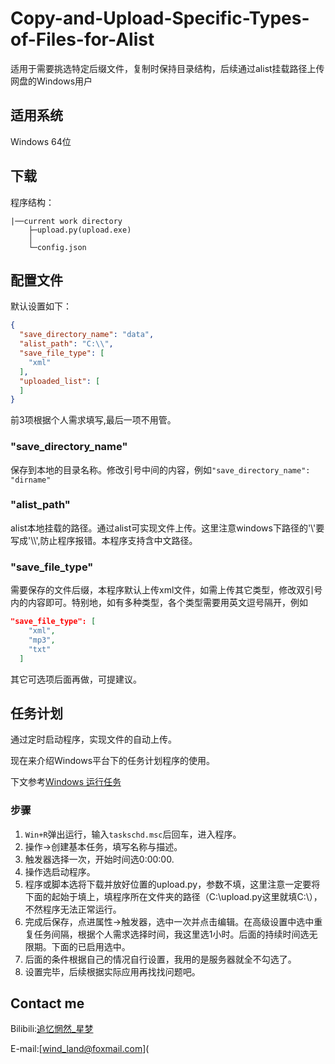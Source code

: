 # Copy-and-Upload-Specific-Types-of-Files-for-Alist
适用于需要挑选特定后缀文件，复制时保持目录结构，后续通过alist挂载路径上传网盘的Windows用户

## 适用系统

Windows 64位

## 下载

程序结构：

```
|──current work directory
    ├─upload.py(upload.exe)
    │
    └─config.json
```

## 配置文件

默认设置如下：

```json
{
  "save_directory_name": "data",
  "alist_path": "C:\\",
  "save_file_type": [
    "xml"
  ],
  "uploaded_list": [
  ]
}
```

前3项根据个人需求填写,最后一项不用管。

### "save_directory_name"

保存到本地的目录名称。修改引号中间的内容，例如`"save_directory_name": "dirname"`

### "alist_path"

alist本地挂载的路径。通过alist可实现文件上传。这里注意windows下路径的'\\'要写成'\\\\',防止程序报错。本程序支持含中文路径。

### "save_file_type"

需要保存的文件后缀，本程序默认上传xml文件，如需上传其它类型，修改双引号内的内容即可。特别地，如有多种类型，各个类型需要用英文逗号隔开，例如

```json
"save_file_type": [
    "xml",
    "mp3",
    "txt"
  ]
```

其它可选项后面再做，可提建议。

## 任务计划

通过定时启动程序，实现文件的自动上传。

现在来介绍Windows平台下的任务计划程序的使用。

下文参考[Windows 运行任务](https://www.kancloud.cn/xuwenyang/php_standard/2071664)

### 步骤

1. `Win+R`弹出运行，输入`taskschd.msc`后回车，进入程序。
2. 操作->创建基本任务，填写名称与描述。
3. 触发器选择一次，开始时间选0:00:00.
4. 操作选启动程序。
5. 程序或脚本选将下载并放好位置的upload.py，参数不填，这里注意一定要将下面的起始于填上，填程序所在文件夹的路径（C:\upload.py这里就填C:\），不然程序无法正常运行。
6. 完成后保存，点进属性->触发器，选中一次并点击编辑。在高级设置中选中重复任务间隔，根据个人需求选择时间，我这里选1小时。后面的持续时间选无限期。下面的已启用选中。
7. 后面的条件根据自己的情况自行设置，我用的是服务器就全不勾选了。
8. 设置完毕，后续根据实际应用再找找问题吧。

## Contact me

Bilibili:[追忆惘然_星梦](https://space.bilibili.com/166729477)

E-mail:[wind_land@foxmail.com](
